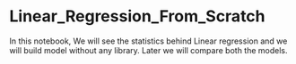 # Linear_Regression_From_Scratch
In this notebook, We will see the statistics behind Linear regression and we will build model without any library. Later we will compare both the models.

